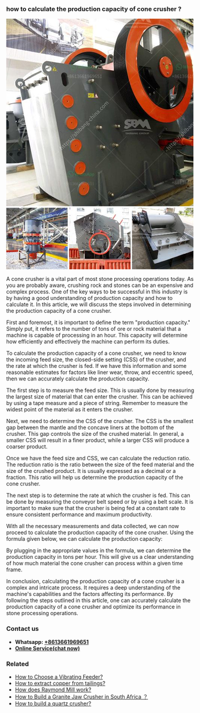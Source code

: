 <h3>how to calculate the production capacity of cone crusher ?</h3><img src='1701746099.jpg' alt=''><p>A cone crusher is a vital part of most stone processing operations today. As you are probably aware, crushing rock and stones can be an expensive and complex process. One of the key ways to be successful in this industry is by having a good understanding of production capacity and how to calculate it. In this article, we will discuss the steps involved in determining the production capacity of a cone crusher.</p><p>First and foremost, it is important to define the term "production capacity." Simply put, it refers to the number of tons of ore or rock material that a machine is capable of processing in an hour. This capacity will determine how efficiently and effectively the machine can perform its duties.</p><p>To calculate the production capacity of a cone crusher, we need to know the incoming feed size, the closed-side setting (CSS) of the crusher, and the rate at which the crusher is fed. If we have this information and some reasonable estimates for factors like liner wear, throw, and eccentric speed, then we can accurately calculate the production capacity.</p><p>The first step is to measure the feed size. This is usually done by measuring the largest size of material that can enter the crusher. This can be achieved by using a tape measure and a piece of string. Remember to measure the widest point of the material as it enters the crusher.</p><p>Next, we need to determine the CSS of the crusher. The CSS is the smallest gap between the mantle and the concave liners at the bottom of the crusher. This gap controls the size of the crushed material. In general, a smaller CSS will result in a finer product, while a larger CSS will produce a coarser product.</p><p>Once we have the feed size and CSS, we can calculate the reduction ratio. The reduction ratio is the ratio between the size of the feed material and the size of the crushed product. It is usually expressed as a decimal or a fraction. This ratio will help us determine the production capacity of the cone crusher.</p><p>The next step is to determine the rate at which the crusher is fed. This can be done by measuring the conveyor belt speed or by using a belt scale. It is important to make sure that the crusher is being fed at a constant rate to ensure consistent performance and maximum productivity.</p><p>With all the necessary measurements and data collected, we can now proceed to calculate the production capacity of the cone crusher. Using the formula given below, we can calculate the production capacity:</p><p>By plugging in the appropriate values in the formula, we can determine the production capacity in tons per hour. This will give us a clear understanding of how much material the cone crusher can process within a given time frame.</p><p>In conclusion, calculating the production capacity of a cone crusher is a complex and intricate process. It requires a deep understanding of the machine's capabilities and the factors affecting its performance. By following the steps outlined in this article, one can accurately calculate the production capacity of a cone crusher and optimize its performance in stone processing operations.</p><h3>Contact us</h3><ul><li><strong>Whatsapp:&nbsp;<a href="https://wa.me/8613661969651">+8613661969651</a></strong></li><li><a href="https://swt.shibang-china.com/?git&amp;zhl&amp;how to calculate the production capacity of cone crusher "><strong>Online Service(chat now)</strong></a></li></ul><h3>Related</h3><ul><li><a href='How to Choose a Vibrating Feeder.md'>How to Choose a Vibrating Feeder?</a></li><li><a href='How to extract copper from tailings.md'>How to extract copper from tailings?</a></li><li><a href='How does Raymond Mill work.md'>How does Raymond Mill work?</a></li><li><a href='How to Build a Granite Jaw Crusher in South Africa ？.md'>How to Build a Granite Jaw Crusher in South Africa ？</a></li><li><a href='How to build a quartz crusher.md'>How to build a quartz crusher?</a></li></ul>